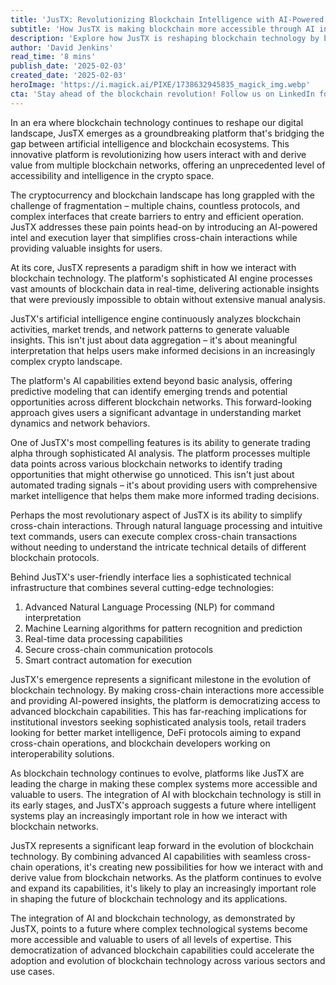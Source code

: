 ```yaml
---
title: 'JusTX: Revolutionizing Blockchain Intelligence with AI-Powered Cross-Chain Solutions'
subtitle: 'How JusTX is making blockchain more accessible through AI innovation'
description: 'Explore how JusTX is reshaping blockchain technology by bridging AI with blockchain ecosystems, simplifying cross-chain interactions, and offering valuable insights through advanced AI analysis.'
author: 'David Jenkins'
read_time: '8 mins'
publish_date: '2025-02-03'
created_date: '2025-02-03'
heroImage: 'https://i.magick.ai/PIXE/1738632945835_magick_img.webp'
cta: 'Stay ahead of the blockchain revolution! Follow us on LinkedIn for the latest insights on AI-powered blockchain solutions and exclusive updates about JusTX's game-changing technology.'
---
```


In an era where blockchain technology continues to reshape our digital landscape, JusTX emerges as a groundbreaking platform that's bridging the gap between artificial intelligence and blockchain ecosystems. This innovative platform is revolutionizing how users interact with and derive value from multiple blockchain networks, offering an unprecedented level of accessibility and intelligence in the crypto space.

The cryptocurrency and blockchain landscape has long grappled with the challenge of fragmentation – multiple chains, countless protocols, and complex interfaces that create barriers to entry and efficient operation. JusTX addresses these pain points head-on by introducing an AI-powered intel and execution layer that simplifies cross-chain interactions while providing valuable insights for users.

At its core, JusTX represents a paradigm shift in how we interact with blockchain technology. The platform's sophisticated AI engine processes vast amounts of blockchain data in real-time, delivering actionable insights that were previously impossible to obtain without extensive manual analysis.

JusTX's artificial intelligence engine continuously analyzes blockchain activities, market trends, and network patterns to generate valuable insights. This isn't just about data aggregation – it's about meaningful interpretation that helps users make informed decisions in an increasingly complex crypto landscape.

The platform's AI capabilities extend beyond basic analysis, offering predictive modeling that can identify emerging trends and potential opportunities across different blockchain networks. This forward-looking approach gives users a significant advantage in understanding market dynamics and network behaviors.

One of JusTX's most compelling features is its ability to generate trading alpha through sophisticated AI analysis. The platform processes multiple data points across various blockchain networks to identify trading opportunities that might otherwise go unnoticed. This isn't just about automated trading signals – it's about providing users with comprehensive market intelligence that helps them make more informed trading decisions.

Perhaps the most revolutionary aspect of JusTX is its ability to simplify cross-chain interactions. Through natural language processing and intuitive text commands, users can execute complex cross-chain transactions without needing to understand the intricate technical details of different blockchain protocols.

Behind JusTX's user-friendly interface lies a sophisticated technical infrastructure that combines several cutting-edge technologies:

1. Advanced Natural Language Processing (NLP) for command interpretation
2. Machine Learning algorithms for pattern recognition and prediction
3. Real-time data processing capabilities
4. Secure cross-chain communication protocols
5. Smart contract automation for execution

JusTX's emergence represents a significant milestone in the evolution of blockchain technology. By making cross-chain interactions more accessible and providing AI-powered insights, the platform is democratizing access to advanced blockchain capabilities. This has far-reaching implications for institutional investors seeking sophisticated analysis tools, retail traders looking for better market intelligence, DeFi protocols aiming to expand cross-chain operations, and blockchain developers working on interoperability solutions.

As blockchain technology continues to evolve, platforms like JusTX are leading the charge in making these complex systems more accessible and valuable to users. The integration of AI with blockchain technology is still in its early stages, and JusTX's approach suggests a future where intelligent systems play an increasingly important role in how we interact with blockchain networks.

JusTX represents a significant leap forward in the evolution of blockchain technology. By combining advanced AI capabilities with seamless cross-chain operations, it's creating new possibilities for how we interact with and derive value from blockchain networks. As the platform continues to evolve and expand its capabilities, it's likely to play an increasingly important role in shaping the future of blockchain technology and its applications.

The integration of AI and blockchain technology, as demonstrated by JusTX, points to a future where complex technological systems become more accessible and valuable to users of all levels of expertise. This democratization of advanced blockchain capabilities could accelerate the adoption and evolution of blockchain technology across various sectors and use cases.